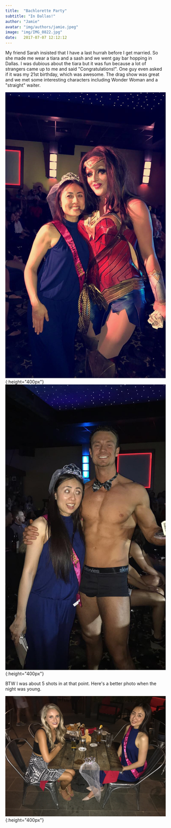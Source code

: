 ```yaml
---
title:  "Bachlorette Party"
subtitle: "In Dallas!"
author: "Jamie"
avatar: "img/authors/jamie.jpeg"
image: "img/IMG_0822.jpg"
date:   2017-07-07 12:12:12
---
```


My friend Sarah insisted that I have a last hurrah before I get married.  So she made me wear a tiara and a sash and we went gay bar hopping in Dallas.  I was dubious about the tiara but it was fun because a lot of strangers came up to me and said "Congratulations!".  One guy even asked if it was my 21st birthday, which was awesome.  The drag show was great and we met some interesting characters including Wonder Woman and a "straight" waiter.

![](../img/IMG_0827.jpg){:height="400px"}
![](../img/IMG_0828.jpg){:height="400px"}

BTW I was about 5 shots in at that point.  Here's a better photo when the night was young.

![](../img/IMG_0824.jpg){:height="400px"}

